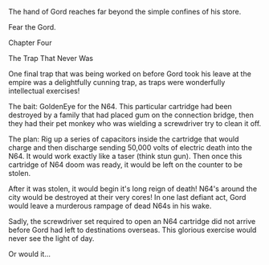 
 

 

 

 

 

 

 

 

 

 




The hand of Gord reaches far beyond the simple confines of his store.

Fear the Gord.













Chapter Four


The Trap That Never Was

One final trap that was being worked on before Gord took his leave at the empire was a delightfully cunning trap, as traps were wonderfully intellectual exercises!

The bait:  GoldenEye for the N64.  This particular cartridge had been destroyed by a family that had placed gum on the connection bridge, then they had their pet monkey who was wielding a screwdriver try to clean it off. 

The plan:  Rig up a series of capacitors inside the cartridge that would charge and then discharge sending 50,000 volts of electric death into the N64.  It would work exactly like a taser (think stun gun).  Then once this cartridge of N64 doom was ready, it would be left on the counter to be stolen.

After it was stolen, it would begin it's long reign of death!  N64's around the city would be destroyed at their very cores!  In one last defiant act, Gord would leave a murderous rampage of dead N64s in his wake.

Sadly, the screwdriver set required to open an N64 cartridge did not arrive before Gord had left to destinations overseas.  This glorious exercise would never see the light of day.

Or would it...


 

 

 
 